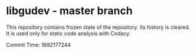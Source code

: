 # libgudev - master branch

This repository contains frozen state of the repository.
Its history is cleared. It is used only for static code
analysis with Codacy.

Commit Time: 1692177244